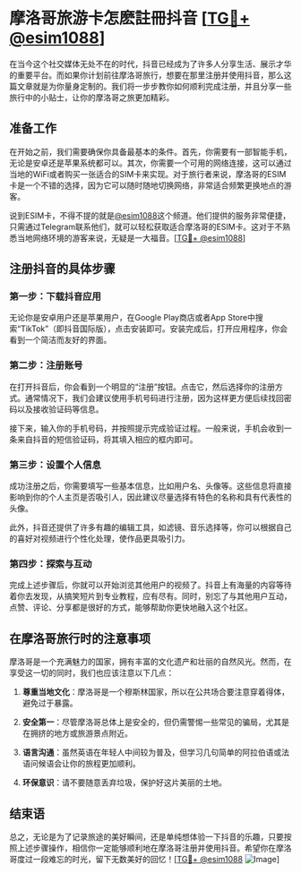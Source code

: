 # 摩洛哥旅游卡怎麽註冊抖音 [[TG💪+ @esim1088](https://t.me/s/esim1088)]

在当今这个社交媒体无处不在的时代，抖音已经成为了许多人分享生活、展示才华的重要平台。而如果你计划前往摩洛哥旅行，想要在那里注册并使用抖音，那么这篇文章就是为你量身定制的。我们将一步步教你如何顺利完成注册，并且分享一些旅行中的小贴士，让你的摩洛哥之旅更加精彩。

## 准备工作

在开始之前，我们需要确保你具备最基本的条件。首先，你需要有一部智能手机，无论是安卓还是苹果系统都可以。其次，你需要一个可用的网络连接，这可以通过当地的WiFi或者购买一张适合的SIM卡来实现。对于旅行者来说，摩洛哥的ESIM卡是一个不错的选择，因为它可以随时随地切换网络，非常适合频繁更换地点的游客。

说到ESIM卡，不得不提的就是[@esim1088](https://t.me/s/esim1088)这个频道。他们提供的服务非常便捷，只需通过Telegram联系他们，就可以轻松获取适合摩洛哥的ESIM卡。这对于不熟悉当地网络环境的游客来说，无疑是一大福音。[[TG💪+ @esim1088](https://t.me/s/esim1088)]

## 注册抖音的具体步骤

### 第一步：下载抖音应用

无论你是安卓用户还是苹果用户，在Google Play商店或者App Store中搜索“TikTok”（即抖音国际版），点击安装即可。安装完成后，打开应用程序，你会看到一个简洁而友好的界面。

### 第二步：注册账号

在打开抖音后，你会看到一个明显的“注册”按钮。点击它，然后选择你的注册方式。通常情况下，我们会建议使用手机号码进行注册，因为这样更方便后续找回密码以及接收验证码等信息。

接下来，输入你的手机号码，并按照提示完成验证过程。一般来说，手机会收到一条来自抖音的短信验证码，将其填入相应的框内即可。

### 第三步：设置个人信息

成功注册之后，你需要填写一些基本信息，比如用户名、头像等。这些信息将直接影响到你的个人主页是否吸引人，因此建议尽量选择有特色的名称和具有代表性的头像。

此外，抖音还提供了许多有趣的编辑工具，如滤镜、音乐选择等，你可以根据自己的喜好对视频进行个性化处理，使作品更具吸引力。

### 第四步：探索与互动

完成上述步骤后，你就可以开始浏览其他用户的视频了。抖音上有海量的内容等待着你去发现，从搞笑短片到专业教程，应有尽有。同时，别忘了与其他用户互动，点赞、评论、分享都是很好的方式，能够帮助你更快地融入这个社区。

## 在摩洛哥旅行时的注意事项

摩洛哥是一个充满魅力的国家，拥有丰富的文化遗产和壮丽的自然风光。然而，在享受这一切的同时，我们也应该注意以下几点：

1. **尊重当地文化**：摩洛哥是一个穆斯林国家，所以在公共场合要注意穿着得体，避免过于暴露。
   
2. **安全第一**：尽管摩洛哥总体上是安全的，但仍需警惕一些常见的骗局，尤其是在拥挤的地方或旅游景点附近。

3. **语言沟通**：虽然英语在年轻人中间较为普及，但学习几句简单的阿拉伯语或法语问候语会让你的旅程更加顺利。

4. **环保意识**：请不要随意丢弃垃圾，保护好这片美丽的土地。

## 结束语

总之，无论是为了记录旅途的美好瞬间，还是单纯想体验一下抖音的乐趣，只要按照上述步骤操作，相信你一定能够顺利地在摩洛哥注册并使用抖音。希望你在摩洛哥度过一段难忘的时光，留下无数美好的回忆！[[TG💪+ @esim1088](https://t.me/s/esim1088) ![Image](https://i.postimg.cc/4NQfJmqS/Snipaste-2025-05-13-00-14-12.png)]